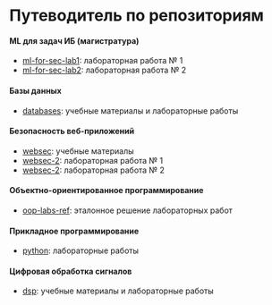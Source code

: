 # Путеводитель по репозиториям

#### ML для задач ИБ (магистратура)
- [ml-for-sec-lab1](https://github.com/itsecd/ml-for-sec-lab1): лабораторная работа № 1
- [ml-for-sec-lab2](https://github.com/itsecd/ml-for-sec-lab2): лабораторная работа № 2

#### Базы данных
- [databases](https://github.com/itsecd/databases): учебные материалы и лабораторные работы

#### Безопасность веб-приложений
- [websec](https://github.com/itsecd/websec): учебные материалы
- [websec-2](https://github.com/itsecd/websec-1): лабораторная работа № 1
- [websec-2](https://github.com/itsecd/websec-2): лабораторная работа № 2

#### Объектно-ориентированное программирование
- [oop-labs-ref](https://github.com/itsecd/oop-labs-ref): эталонное решение лабораторных работ

#### Прикладное программирование
- [python](https://github.com/itsecd/python): лабораторные работы

#### Цифровая обработка сигналов
- [dsp](https://github.com/itsecd/dsp): учебные материалы и лабораторные работы
